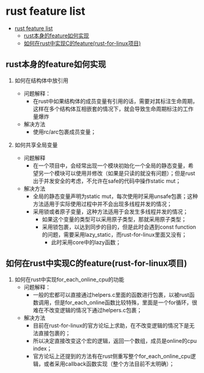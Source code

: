 ﻿# rust feature list

- [rust feature list](#rust-feature-list)
  - [rust本身的feature如何实现](#rust本身的feature如何实现)
  - [如何在rust中实现C的feature(rust-for-linux项目)](#如何在rust中实现c的featurerust-for-linux项目)

## rust本身的feature如何实现

1. 如何在结构体中放引用
    - 问题解释：
         - 在rust中如果结构体的成员变量有引用的话，需要对其标注生命周期，这样在多个结构体互相嵌套的情况下，就会导致生命周期标注的工作量爆炸
    - 解决方法
        - 使用rc/arc包裹成员变量；

2. 如何共享全局变量
    - 问题解释
        - 在一个项目中，会经常出现一个模块初始化一个全局的静态变量，希望另一个模块可以使用并修改（如果是只读的就没有问题）；但是rust出于并发安全的考虑，不允许在safe的代码中操作static mut；
    - 解决方法
        - 全局的静态变量声明为static mut，每次使用时采用unsafe包裹；这种方法适用于实际使用过程中并不会出现多线程并发的情况；
        - 采用锁或者原子变量，这种方法适用于会发生多线程并发的情况；
            - 如果这个变量的类型可以采用原子类型，那就采用原子类型；
            - 采用锁包裹，以达到同步的目的，但是此时会遇到const function的问题，需要采用lazy_static，而rust-for-linux里面又没有；
              - 此时采用core中的lazy函数；

## 如何在rust中实现C的feature(rust-for-linux项目)

1. 如何在rust中实现for_each_online_cpu的功能
    - 问题解释：
        - 一般的宏都可以直接通过helpers.c里面的函数进行包裹，以被rust函数调用，但是for_each_online函数比较特殊，里面是一个for循环，很难在不改变逻辑的情况下通过helpers.c包裹；
    - 解决方法
        - 目前在rust-for-linux的官方论坛上求助，在不改变逻辑的情况下是无法直接包裹的；
        - 所以决定直接改变这个宏的逻辑，返回一个数组，成员是online的cpu index；
        - 官方论坛上还提到的方法有在rust侧重写整个for_each_online_cpu逻辑，或者采用callback函数实现（整个方法目前不太明确）；

